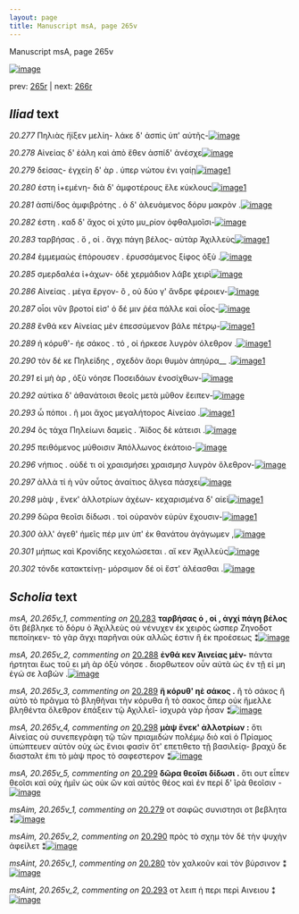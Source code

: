 ```yaml
---
layout: page
title: Manuscript msA, page 265v
---
```


Manuscript msA, page 265v

[![image](http://www.homermultitext.org/iipsrv?OBJ=IIP,1.0&FIF=/project/homer/pyramidal/deepzoom/hmt/vaimg/2017a/VA265VN_0767.tif&WID=100&CVT=JPEG)](http://www.homermultitext.org/ict2/?urn=urn:cite2:hmt:vaimg.2017a:VA265VN_0767)

prev:  [265r](../265r/) | next:  [266r](../266r/)

## *Iliad* text

*20.277* <a id="20.277"/> Πηλιὰς ἤϊξεν μελίη- λάκε δ' ἀσπὶς ὑπ' αὐτῆς-[![image](http://www.homermultitext.org/iipsrv?OBJ=IIP,1.0&FIF=/project/homer/pyramidal/deepzoom/hmt/vaimg/2017a/VA265VN_0767.tif&RGN=0.4694,0.2170,0.4066,0.02946&WID=1000&CVT=JPEG)](http://www.homermultitext.org/ict2/?urn=urn:cite2:hmt:vaimg.2017a:VA265VN_0767@0.4694,0.2170,0.4066,0.02946)

*20.278* <a id="20.278"/> Αἰνείας δ' ἐάλη καὶ ἀπὸ ἕθεν ἀσπίδ' ἀνέσχε[![image](http://www.homermultitext.org/iipsrv?OBJ=IIP,1.0&FIF=/project/homer/pyramidal/deepzoom/hmt/vaimg/2017a/VA265VN_0767.tif&RGN=0.4720,0.2416,0.4040,0.02296&WID=1000&CVT=JPEG)](http://www.homermultitext.org/ict2/?urn=urn:cite2:hmt:vaimg.2017a:VA265VN_0767@0.4720,0.2416,0.4040,0.02296)

*20.279* <a id="20.279"/> δείσας- ἐγχείη δ' ὰρ . ὑπερ νώτου ἐνι γαίῃ[![image](http://www.homermultitext.org/iipsrv?OBJ=IIP,1.0&FIF=/project/homer/pyramidal/deepzoom/hmt/vaimg/2017a/VA265VN_0767.tif&RGN=0.4781,0.2592,0.3768,0.02614&WID=1000&CVT=JPEG)](http://www.homermultitext.org/ict2/?urn=urn:cite2:hmt:vaimg.2017a:VA265VN_0767@0.4781,0.2592,0.3768,0.02614)[1](#msAim_20.265v_1)

*20.280* <a id="20.280"/> έστη ἱ+εμένη- διὰ δ' ἀμφοτέρους ἕλε κύκλους[![image](http://www.homermultitext.org/iipsrv?OBJ=IIP,1.0&FIF=/project/homer/pyramidal/deepzoom/hmt/vaimg/2017a/VA265VN_0767.tif&RGN=0.4823,0.2773,0.3948,0.02573&WID=1000&CVT=JPEG)](http://www.homermultitext.org/ict2/?urn=urn:cite2:hmt:vaimg.2017a:VA265VN_0767@0.4823,0.2773,0.3948,0.02573)[1](#msAint_20.265v_1)

*20.281* <a id="20.281"/> ἀσπί/δος ἀμφιβρότης . ὁ δ' ἀλευάμενος δόρυ μακρὸν .[![image](http://www.homermultitext.org/iipsrv?OBJ=IIP,1.0&FIF=/project/homer/pyramidal/deepzoom/hmt/vaimg/2017a/VA265VN_0767.tif&RGN=0.4729,0.2964,0.4340,0.02614&WID=1000&CVT=JPEG)](http://www.homermultitext.org/ict2/?urn=urn:cite2:hmt:vaimg.2017a:VA265VN_0767@0.4729,0.2964,0.4340,0.02614)

*20.282* <a id="20.282"/> έστη . καδ δ' ἄχος οἱ χύτο μυ_ρίον ὀφθαλμοῖσι-[![image](http://www.homermultitext.org/iipsrv?OBJ=IIP,1.0&FIF=/project/homer/pyramidal/deepzoom/hmt/vaimg/2017a/VA265VN_0767.tif&RGN=0.4796,0.3144,0.3745,0.02835&WID=1000&CVT=JPEG)](http://www.homermultitext.org/ict2/?urn=urn:cite2:hmt:vaimg.2017a:VA265VN_0767@0.4796,0.3144,0.3745,0.02835)

*20.283* <a id="20.283"/> ταρβήσας . ὅ , οἱ . ἄγχι πάγη βέλος- αὐτὰρ Ἀχιλλεὺς[![image](http://www.homermultitext.org/iipsrv?OBJ=IIP,1.0&FIF=/project/homer/pyramidal/deepzoom/hmt/vaimg/2017a/VA265VN_0767.tif&RGN=0.4838,0.3357,0.4167,0.02407&WID=1000&CVT=JPEG)](http://www.homermultitext.org/ict2/?urn=urn:cite2:hmt:vaimg.2017a:VA265VN_0767@0.4838,0.3357,0.4167,0.02407)[1](#msA_20.265v_1)

*20.284* <a id="20.284"/> ἐμμεμαὼς ἐπόρουσεν . ἐρυσσάμενος ξίφος ὀξὺ .[![image](http://www.homermultitext.org/iipsrv?OBJ=IIP,1.0&FIF=/project/homer/pyramidal/deepzoom/hmt/vaimg/2017a/VA265VN_0767.tif&RGN=0.4810,0.3537,0.3978,0.02614&WID=1000&CVT=JPEG)](http://www.homermultitext.org/ict2/?urn=urn:cite2:hmt:vaimg.2017a:VA265VN_0767@0.4810,0.3537,0.3978,0.02614)

*20.285* <a id="20.285"/> σμερδαλέα ἰ+άχων- ὁδὲ χερμάδιον λάβε χειρὶ[![image](http://www.homermultitext.org/iipsrv?OBJ=IIP,1.0&FIF=/project/homer/pyramidal/deepzoom/hmt/vaimg/2017a/VA265VN_0767.tif&RGN=0.4853,0.3712,0.3933,0.02835&WID=1000&CVT=JPEG)](http://www.homermultitext.org/ict2/?urn=urn:cite2:hmt:vaimg.2017a:VA265VN_0767@0.4853,0.3712,0.3933,0.02835)

*20.286* <a id="20.286"/> Αἰνείας . μέγα ἔργον- ὃ , οὐ δύο γ' ἄνδρε φέροιεν-[![image](http://www.homermultitext.org/iipsrv?OBJ=IIP,1.0&FIF=/project/homer/pyramidal/deepzoom/hmt/vaimg/2017a/VA265VN_0767.tif&RGN=0.4751,0.3892,0.4167,0.02669&WID=1000&CVT=JPEG)](http://www.homermultitext.org/ict2/?urn=urn:cite2:hmt:vaimg.2017a:VA265VN_0767@0.4751,0.3892,0.4167,0.02669)

*20.287* <a id="20.287"/> οἷοι νῦν βροτοί εἰσ' ὁ δέ μιν ῥέα πάλλε καὶ οἶος-[![image](http://www.homermultitext.org/iipsrv?OBJ=IIP,1.0&FIF=/project/homer/pyramidal/deepzoom/hmt/vaimg/2017a/VA265VN_0767.tif&RGN=0.4786,0.4069,0.4215,0.02752&WID=1000&CVT=JPEG)](http://www.homermultitext.org/ict2/?urn=urn:cite2:hmt:vaimg.2017a:VA265VN_0767@0.4786,0.4069,0.4215,0.02752)

*20.288* <a id="20.288"/> ἔνθά κεν Αἰνείας μὲν ἐπεσσύμενον βάλε πέτρῳ-[![image](http://www.homermultitext.org/iipsrv?OBJ=IIP,1.0&FIF=/project/homer/pyramidal/deepzoom/hmt/vaimg/2017a/VA265VN_0767.tif&RGN=0.4786,0.4069,0.4215,0.02752&WID=1000&CVT=JPEG)](http://www.homermultitext.org/ict2/?urn=urn:cite2:hmt:vaimg.2017a:VA265VN_0767@0.4786,0.4069,0.4215,0.02752)[1](#msA_20.265v_2)

*20.289* <a id="20.289"/> ἠ κόρυθ'- ἠε σάκος . τό , οἱ ήρκεσε λυγρὸν όλεθρον .[![image](http://www.homermultitext.org/iipsrv?OBJ=IIP,1.0&FIF=/project/homer/pyramidal/deepzoom/hmt/vaimg/2017a/VA265VN_0767.tif&RGN=0.4812,0.4250,0.4175,0.02517&WID=1000&CVT=JPEG)](http://www.homermultitext.org/ict2/?urn=urn:cite2:hmt:vaimg.2017a:VA265VN_0767@0.4812,0.4250,0.4175,0.02517)[1](#msA_20.265v_3)

*20.290* <a id="20.290"/> τὸν δέ κε Πηλείδης , σχεδὸν ἄορι θυμὸν ἀπηύρα__ .[![image](http://www.homermultitext.org/iipsrv?OBJ=IIP,1.0&FIF=/project/homer/pyramidal/deepzoom/hmt/vaimg/2017a/VA265VN_0767.tif&RGN=0.4832,0.4436,0.4202,0.02946&WID=1000&CVT=JPEG)](http://www.homermultitext.org/ict2/?urn=urn:cite2:hmt:vaimg.2017a:VA265VN_0767@0.4832,0.4436,0.4202,0.02946)[1](#msAim_20.265v_2)

*20.291* <a id="20.291"/> εἰ μὴ ὰρ , ὀξὺ νόησε Ποσειδάων ἐνοσίχθων-[![image](http://www.homermultitext.org/iipsrv?OBJ=IIP,1.0&FIF=/project/homer/pyramidal/deepzoom/hmt/vaimg/2017a/VA265VN_0767.tif&RGN=0.4862,0.4627,0.3948,0.02614&WID=1000&CVT=JPEG)](http://www.homermultitext.org/ict2/?urn=urn:cite2:hmt:vaimg.2017a:VA265VN_0767@0.4862,0.4627,0.3948,0.02614)

*20.292* <a id="20.292"/> αὐτίκα δ' ἀθανάτοισι θεοῖς μετὰ μῦθον ἔειπεν-[![image](http://www.homermultitext.org/iipsrv?OBJ=IIP,1.0&FIF=/project/homer/pyramidal/deepzoom/hmt/vaimg/2017a/VA265VN_0767.tif&RGN=0.4825,0.4813,0.4182,0.02573&WID=1000&CVT=JPEG)](http://www.homermultitext.org/ict2/?urn=urn:cite2:hmt:vaimg.2017a:VA265VN_0767@0.4825,0.4813,0.4182,0.02573)

*20.293* <a id="20.293"/> ὦ πόποι . ῆ μοι ἄχος μεγαλήτορος Αἰνείαο .[![image](http://www.homermultitext.org/iipsrv?OBJ=IIP,1.0&FIF=/project/homer/pyramidal/deepzoom/hmt/vaimg/2017a/VA265VN_0767.tif&RGN=0.4847,0.5010,0.3891,0.02296&WID=1000&CVT=JPEG)](http://www.homermultitext.org/ict2/?urn=urn:cite2:hmt:vaimg.2017a:VA265VN_0767@0.4847,0.5010,0.3891,0.02296)[1](#msAint_20.265v_2)

*20.294* <a id="20.294"/> ὃς τάχα Πηλείωνι δαμεὶς . Ἄϊδος δὲ κάτεισι .[![image](http://www.homermultitext.org/iipsrv?OBJ=IIP,1.0&FIF=/project/homer/pyramidal/deepzoom/hmt/vaimg/2017a/VA265VN_0767.tif&RGN=0.4877,0.5189,0.3970,0.02725&WID=1000&CVT=JPEG)](http://www.homermultitext.org/ict2/?urn=urn:cite2:hmt:vaimg.2017a:VA265VN_0767@0.4877,0.5189,0.3970,0.02725)

*20.295* <a id="20.295"/> πειθόμενος μύθοισιν Ἀπόλλωνος ἑκάτοιο-[![image](http://www.homermultitext.org/iipsrv?OBJ=IIP,1.0&FIF=/project/homer/pyramidal/deepzoom/hmt/vaimg/2017a/VA265VN_0767.tif&RGN=0.4797,0.5391,0.3913,0.02351&WID=1000&CVT=JPEG)](http://www.homermultitext.org/ict2/?urn=urn:cite2:hmt:vaimg.2017a:VA265VN_0767@0.4797,0.5391,0.3913,0.02351)

*20.296* <a id="20.296"/> νήπιος . οὐδέ τι οἱ χραισμήσει χραισμησ λυγρὸν ὄλεθρον-[![image](http://www.homermultitext.org/iipsrv?OBJ=IIP,1.0&FIF=/project/homer/pyramidal/deepzoom/hmt/vaimg/2017a/VA265VN_0767.tif&RGN=0.4847,0.5599,0.4079,0.02296&WID=1000&CVT=JPEG)](http://www.homermultitext.org/ict2/?urn=urn:cite2:hmt:vaimg.2017a:VA265VN_0767@0.4847,0.5599,0.4079,0.02296)

*20.297* <a id="20.297"/> ἀλλὰ τί ὴ νῦν οὗτος ἀναίτιος ἄλγεα πάσχει[![image](http://www.homermultitext.org/iipsrv?OBJ=IIP,1.0&FIF=/project/homer/pyramidal/deepzoom/hmt/vaimg/2017a/VA265VN_0767.tif&RGN=0.4775,0.5751,0.3933,0.02517&WID=1000&CVT=JPEG)](http://www.homermultitext.org/ict2/?urn=urn:cite2:hmt:vaimg.2017a:VA265VN_0767@0.4775,0.5751,0.3933,0.02517)

*20.298* <a id="20.298"/> μὰψ , ἕνεκ' ἀλλοτρίων ἀχέων- κεχαρισμένα δ' αἰεὶ[![image](http://www.homermultitext.org/iipsrv?OBJ=IIP,1.0&FIF=/project/homer/pyramidal/deepzoom/hmt/vaimg/2017a/VA265VN_0767.tif&RGN=0.4819,0.5927,0.4224,0.02780&WID=1000&CVT=JPEG)](http://www.homermultitext.org/ict2/?urn=urn:cite2:hmt:vaimg.2017a:VA265VN_0767@0.4819,0.5927,0.4224,0.02780)[1](#msA_20.265v_4)

*20.299* <a id="20.299"/> δῶρα θεοῖσι δίδωσι . τοὶ οὐρανὸν εὐρὺν ἔχουσιν-[![image](http://www.homermultitext.org/iipsrv?OBJ=IIP,1.0&FIF=/project/homer/pyramidal/deepzoom/hmt/vaimg/2017a/VA265VN_0767.tif&RGN=0.4786,0.6101,0.4077,0.02988&WID=1000&CVT=JPEG)](http://www.homermultitext.org/ict2/?urn=urn:cite2:hmt:vaimg.2017a:VA265VN_0767@0.4786,0.6101,0.4077,0.02988)[1](#msA_20.265v_5)

*20.300* <a id="20.300"/> ἀλλ' άγεθ' ἡμεῖς πέρ μιν ὑπ' ἐκ θανάτου ἀγάγωμεν ,[![image](http://www.homermultitext.org/iipsrv?OBJ=IIP,1.0&FIF=/project/homer/pyramidal/deepzoom/hmt/vaimg/2017a/VA265VN_0767.tif&RGN=0.4810,0.6284,0.4101,0.02988&WID=1000&CVT=JPEG)](http://www.homermultitext.org/ict2/?urn=urn:cite2:hmt:vaimg.2017a:VA265VN_0767@0.4810,0.6284,0.4101,0.02988)

*20.301* <a id="20.301"/> μήπως καὶ Κρονίδης κεχολώσεται . αἴ κεν Ἀχιλλεὺς[![image](http://www.homermultitext.org/iipsrv?OBJ=IIP,1.0&FIF=/project/homer/pyramidal/deepzoom/hmt/vaimg/2017a/VA265VN_0767.tif&RGN=0.4851,0.6515,0.4320,0.02614&WID=1000&CVT=JPEG)](http://www.homermultitext.org/ict2/?urn=urn:cite2:hmt:vaimg.2017a:VA265VN_0767@0.4851,0.6515,0.4320,0.02614)

*20.302* <a id="20.302"/> τόνδε κατακτείνῃ- μόρσιμον δέ οἱ ἔστ' ἀλέασθαι .[![image](http://www.homermultitext.org/iipsrv?OBJ=IIP,1.0&FIF=/project/homer/pyramidal/deepzoom/hmt/vaimg/2017a/VA265VN_0767.tif&RGN=0.4779,0.6674,0.4344,0.03472&WID=1000&CVT=JPEG)](http://www.homermultitext.org/ict2/?urn=urn:cite2:hmt:vaimg.2017a:VA265VN_0767@0.4779,0.6674,0.4344,0.03472)

## *Scholia* text

*msA, 20.265v_1, commenting on* [20.283](#20.283)  <a id="msA_20.265v_1"/> **ταρβήσας ὁ , οἱ , ἀγχί πάγη βέλος** ὅτι βέβληκε τὸ δόρυ ὁ Ἀχιλλεὺς οὐ νένυχεν ἐκ χειρὸς ὡσπερ Ζηνοδοτ πεποίηκεν- τὸ γὰρ ἄγχι παρῆναι οὐκ αλλῶς ἐστιν ἢ ἐκ προέσεως ⁑[![image](http://www.homermultitext.org/iipsrv?OBJ=IIP,1.0&FIF=/project/homer/pyramidal/deepzoom/hmt/vaimg/2017a/VA265VN_0767.tif&RGN=0.1938,0.3375,0.2432,0.07704&WID=1000&CVT=JPEG)](http://www.homermultitext.org/ict2/?urn=urn:cite2:hmt:vaimg.2017a:VA265VN_0767@0.1938,0.3375,0.2432,0.07704)

*msA, 20.265v_2, commenting on* [20.288](#20.288)  <a id="msA_20.265v_2"/> **ἐνθά κεν Ἀινείας μὲν-** πάντα ήρτηται ἕως τοῦ ει μὴ ὰρ ὀξὺ νόησε . διορθωτεον οὖν αὐτὰ ὡς ἐν τῇ εἰ μη ἐγώ σε λαβών .[![image](http://www.homermultitext.org/iipsrv?OBJ=IIP,1.0&FIF=/project/homer/pyramidal/deepzoom/hmt/vaimg/2017a/VA265VN_0767.tif&RGN=0.2139,0.4120,0.2231,0.04094&WID=1000&CVT=JPEG)](http://www.homermultitext.org/ict2/?urn=urn:cite2:hmt:vaimg.2017a:VA265VN_0767@0.2139,0.4120,0.2231,0.04094)

*msA, 20.265v_3, commenting on* [20.289](#20.289)  <a id="msA_20.265v_3"/> **ἢ κόρυθ' ηὲ σάκος .** ἢ τὸ σάκος ἢ αὐτὸ τὸ πρᾶγμα τὸ βληθῆναι τὴν κόρυθα ἢ τὸ σακος ἅπερ οὐκ ἤμελλε βληθέντα ὄλεθρον ἐπάξειν τῷ Αχιλλεῖ- ἰσχυρὰ γὰρ ἦσαν ⁑[![image](http://www.homermultitext.org/iipsrv?OBJ=IIP,1.0&FIF=/project/homer/pyramidal/deepzoom/hmt/vaimg/2017a/VA265VN_0767.tif&RGN=0.2251,0.4491,0.2100,0.07939&WID=1000&CVT=JPEG)](http://www.homermultitext.org/ict2/?urn=urn:cite2:hmt:vaimg.2017a:VA265VN_0767@0.2251,0.4491,0.2100,0.07939)

*msA, 20.265v_4, commenting on* [20.298](#20.298)  <a id="msA_20.265v_4"/> **μὰψ ἕνεκ' ἀλλοτρίων :** ὅτι Αἰνείας οὐ συνεπεγρὰφη τῷ τῶν πριαμιδών πολέμῳ διὸ καὶ ὁ Πρίαμος ὑπώπτευεν αὐτὸν οὐχ ὡς ἔνιοι φασὶν ὅτ' επετιθετο τῇ βασιλείᾳ- βραχὺ δε διασταλτ ἐπι τὸ μὰψ προς τὸ σαφεστερον ⁑[![image](http://www.homermultitext.org/iipsrv?OBJ=IIP,1.0&FIF=/project/homer/pyramidal/deepzoom/hmt/vaimg/2017a/VA265VN_0767.tif&RGN=0.2159,0.7048,0.6925,0.04094&WID=1000&CVT=JPEG)](http://www.homermultitext.org/ict2/?urn=urn:cite2:hmt:vaimg.2017a:VA265VN_0767@0.2159,0.7048,0.6925,0.04094)

*msA, 20.265v_5, commenting on* [20.299](#20.299)  <a id="msA_20.265v_5"/> **δῶρα θεοῖσι δίδωσι .** ὅτι ουτ εἶπεν θεοῖσι καὶ οὐχ ἡμῖν ὡς οὐκ ὢν καὶ αὐτὸς θέος καὶ ἐν περί δ' ῖρὰ θεοῖσιν -[![image](http://www.homermultitext.org/iipsrv?OBJ=IIP,1.0&FIF=/project/homer/pyramidal/deepzoom/hmt/vaimg/2017a/VA265VN_0767.tif&RGN=0.2124,0.7358,0.6395,0.02047&WID=1000&CVT=JPEG)](http://www.homermultitext.org/ict2/?urn=urn:cite2:hmt:vaimg.2017a:VA265VN_0767@0.2124,0.7358,0.6395,0.02047)

*msAim, 20.265v_1, commenting on* [20.279](#20.279)  <a id="msAim_20.265v_1"/> οτ σαφῶς συνιστησι οτ βεβλητα ⁑[![image](http://www.homermultitext.org/iipsrv?OBJ=IIP,1.0&FIF=/project/homer/pyramidal/deepzoom/hmt/vaimg/2017a/VA265VN_0767.tif&RGN=0.4202,0.2542,0.06098,0.04758&WID=1000&CVT=JPEG)](http://www.homermultitext.org/ict2/?urn=urn:cite2:hmt:vaimg.2017a:VA265VN_0767@0.4202,0.2542,0.06098,0.04758)

*msAim, 20.265v_2, commenting on* [20.290](#20.290)  <a id="msAim_20.265v_2"/> πρὸς τὸ σχημ τὸν δὲ τὴν ψυχὴν ἀφείλετ ⁑[![image](http://www.homermultitext.org/iipsrv?OBJ=IIP,1.0&FIF=/project/homer/pyramidal/deepzoom/hmt/vaimg/2017a/VA265VN_0767.tif&RGN=0.4335,0.4440,0.05472,0.05353&WID=1000&CVT=JPEG)](http://www.homermultitext.org/ict2/?urn=urn:cite2:hmt:vaimg.2017a:VA265VN_0767@0.4335,0.4440,0.05472,0.05353)

*msAint, 20.265v_1, commenting on* [20.280](#20.280)  <a id="msAint_20.265v_1"/> τὸν χαλκοῦν καὶ τὸν βύρσινον ⁑[![image](http://www.homermultitext.org/iipsrv?OBJ=IIP,1.0&FIF=/project/homer/pyramidal/deepzoom/hmt/vaimg/2017a/VA265VN_0767.tif&RGN=0.8771,0.2687,0.05619,0.06404&WID=1000&CVT=JPEG)](http://www.homermultitext.org/ict2/?urn=urn:cite2:hmt:vaimg.2017a:VA265VN_0767@0.8771,0.2687,0.05619,0.06404)

*msAint, 20.265v_2, commenting on* [20.293](#20.293)  <a id="msAint_20.265v_2"/> οτ λειπ ἡ περι περὶ Αινειου ⁑[![image](http://www.homermultitext.org/iipsrv?OBJ=IIP,1.0&FIF=/project/homer/pyramidal/deepzoom/hmt/vaimg/2017a/VA265VN_0767.tif&RGN=0.8766,0.4989,0.05011,0.03112&WID=1000&CVT=JPEG)](http://www.homermultitext.org/ict2/?urn=urn:cite2:hmt:vaimg.2017a:VA265VN_0767@0.8766,0.4989,0.05011,0.03112)